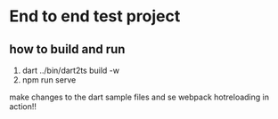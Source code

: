 # End to end test project

## how to build and run

 1. dart ../bin/dart2ts build -w
 2. npm run serve
 
make changes to the dart sample files and se webpack hotreloading in action!!